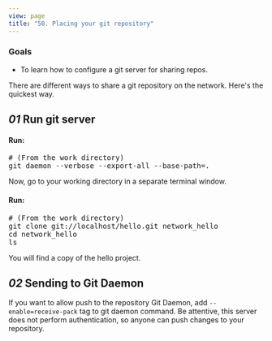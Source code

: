 ```yaml
---
view: page
title: "50. Placing your git repository"
---
```


<h3>Goals</h3>

<ul><li>To learn how to configure a git server for sharing repos.</li></ul>

<p>There are different ways to share a git repository on the network. Here's the quickest way.</p>

<h2><em>01</em> Run git server</h2>

<h4 class="h4-pre">Run:</h4>

<pre class="instructions"># (From the work directory)
git daemon --verbose --export-all --base-path=.</pre>

<p>Now, go to your working directory in a separate terminal window.</p>

<h4 class="h4-pre">Run:</h4>

<pre class="instructions"># (From the work directory)
git clone git://localhost/hello.git network_hello
cd network_hello
ls</pre>
<p>You will find a copy of the hello project.</p>

<h2><em>02</em> Sending to Git Daemon</h2>

<p>If you want to allow push to the repository Git Daemon, add <code>--enable=receive-pack</code> tag to git daemon command. Be attentive, this server does not perform authentication, so anyone can push changes to your repository.</p>
